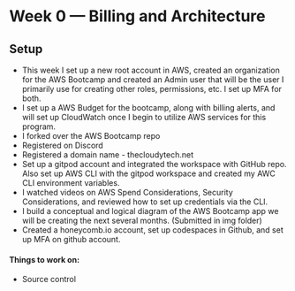 # Week 0 — Billing and Architecture

## Setup
  - This week I set up a new root account in AWS, created an organization for the AWS Bootcamp and created an Admin user that will be the user I primarily use for creating other roles, permissions, etc. I set up MFA for both. 
  - I set up a AWS Budget for the bootcamp, along with billing alerts, and will set up CloudWatch once I begin to utilize AWS services for this program. 
  - I forked over the AWS Bootcamp repo
  - Registered on Discord
  - Registered a domain name - thecloudytech.net
  - Set up a gitpod account and integrated the workspace with GitHub repo. Also set up AWS CLI with the gitpod workspace and created my AWC CLI environment variables. 
  - I watched videos on AWS Spend Considerations, Security Considerations, and reviewed how to set up credentials via the CLI. 
  - I build a conceptual and logical diagram of the AWS Bootcamp app we will be creating the next several months. (Submitted in img folder)
  - Created a honeycomb.io account, set up codespaces in Github, and set up MFA on github account. 

 #### Things to work on:
  - Source control 